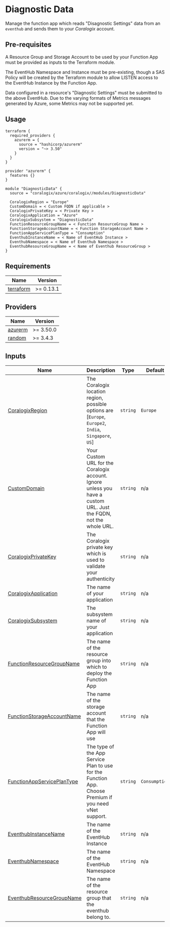 # Diagnostic Data

Manage the function app which reads "Disagnostic Settings" data from an `eventhub` and sends them to your *Coralogix* account.

## Pre-requisites

A Resource Group and Storage Account to be used by your Function App must be provided as inputs to the Terraform module.

The EventHub Namespace and Instance must be pre-existing, though a SAS Policy will be created by the Terraform module to allow LISTEN access to the EventHub Instance by the Function App.

Data configured in a resource's "Diagnostic Settings" must be submitted to the above EventHub. Due to the varying formats of Metrics messages generated by Azure, some Metrics may not be supported yet.

## Usage

```hcl
terraform {
  required_providers {
    azurerm = {
      source = "hashicorp/azurerm"
      version = "~> 3.50"
    }
  }
}

provider "azurerm" {
  features {}
}

module "DiagnosticData" {
  source = "coralogix/azure/coralogix//modules/DiagnosticData"

  CoralogixRegion = "Europe"
  CustomDomain = < Custom FQDN if applicable >
  CoralogixPrivateKey = < Private Key >
  CoralogixApplication = "Azure"
  CoralogixSubsystem = "DiagnosticData"
  FunctionResourceGroupName = < Function ResourceGroup Name >
  FunctionStorageAccountName = < Function StorageAccount Name >
  FunctionAppServicePlanType = "Consumption"
  EventhubInstanceName = < Name of EventHub Instance >
  EventhubNamespace = < Name of Eventhub Namespace >
  EventhubResourceGroupName = < Name of Eventhub ResourceGroup >
}
```

## Requirements

| Name | Version |
|------|---------|
| <a name="requirement_terraform"></a> [terraform](#requirement\_terraform) | >= 0.13.1 |

## Providers

| Name | Version |
|------|---------|
| <a name="provider_azurerm"></a> [azurerm](#provider\_azurerm) | >= 3.50.0 |
| <a name="provider_random"></a> [random](#provider\_random) | >= 3.4.3 |

## Inputs

| Name | Description | Type | Default | Required |
|------|-------------|------|---------|:--------:|
| <a name="input_CoralogixRegion"></a> [CoralogixRegion](#input\_CoralogixRegion) | The Coralogix location region, possible options are [`Europe`, `Europe2`, `India`, `Singapore`, `US`] | `string` | `Europe` | no |
| <a name="input_CustomDomain"></a> [CustomDomain](#input\_CustomDomain) | Your Custom URL for the Coralogix account. Ignore unless you have a custom URL. Just the FQDN, not the whole URL. | `string` | n/a | no |
| <a name="input_CoralogixPrivateKey"></a> [CoralogixPrivateKey](#input\_CoralogixPrivateKey) | The Coralogix private key which is used to validate your authenticity | `string` | n/a | yes |
| <a name="input_CoralogixApplication"></a> [CoralogixApplication](#input\_CoralogixApplication) | The name of your application | `string` | n/a | yes |
| <a name="input_CoralogixSubsystem"></a> [CoralogixSubsystem](#input\_CoralogixSubsystem) | The subsystem name of your application | `string` | n/a | yes |
| <a name="input_FunctionResourceGroupName"></a> [FunctionResourceGroupName](#input\_FunctionResourceGroupName) | The name of the resource group into which to deploy the Function App | `string` | n/a | yes |
| <a name="input_FunctionStorageAccountName"></a> [FunctionStorageAccountName](#input\_FunctionStorageAccountName) | The name of the storage account that the Function App will use | `string` | n/a | yes |
| <a name="input_FunctionAppServicePlanType"></a> [FunctionAppServicePlanType](#input\_FunctionAppServicePlanType) | The type of the App Service Plan to use for the Function App. Choose Premium if you need vNet support. | `string` | `Consumption` | yes |
| <a name="input_EventhubInstanceName"></a> [EventhubInstanceName](#input\_EventhubInstanceName) | The name of the EventHub Instance | `string` | n/a | yes |
| <a name="input_EventhubNamespace"></a> [EventhubNamespace](#input\_EventhubNamespace) | The name of the EventHub Namespace | `string` | n/a | yes |
| <a name="input_EventhubResourceGroupName"></a> [EventhubResourceGroupName](#input\_EventhubResourceGroupName) | The name of the resource group that the eventhub belong to. | `string` | n/a | yes |
